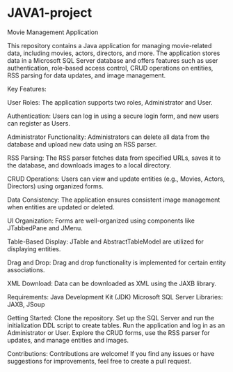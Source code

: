 # JAVA1-project

Movie Management Application


This repository contains a Java application for managing movie-related data, including movies, actors, directors, and more. The application stores data in a Microsoft SQL Server database and offers features such as user authentication, role-based access control, CRUD operations on entities, RSS parsing for data updates, and image management.


Key Features:

User Roles: The application supports two roles, Administrator and User.

Authentication: Users can log in using a secure login form, and new users can register as Users.

Administrator Functionality: Administrators can delete all data from the database and upload new data using an RSS parser.

RSS Parsing: The RSS parser fetches data from specified URLs, saves it to the database, and downloads images to a local directory.

CRUD Operations: Users can view and update entities (e.g., Movies, Actors, Directors) using organized forms.

Data Consistency: The application ensures consistent image management when entities are updated or deleted.

UI Organization: Forms are well-organized using components like JTabbedPane and JMenu.

Table-Based Display: JTable and AbstractTableModel are utilized for displaying entities.

Drag and Drop: Drag and drop functionality is implemented for certain entity associations.

XML Download: Data can be downloaded as XML using the JAXB library.


Requirements:
Java Development Kit (JDK)
Microsoft SQL Server
Libraries: JAXB, JSoup


Getting Started:
Clone the repository.
Set up the SQL Server and run the initialization DDL script to create tables.
Run the application and log in as an Administrator or User.
Explore the CRUD forms, use the RSS parser for updates, and manage entities and images.


Contributions:
Contributions are welcome! If you find any issues or have suggestions for improvements, feel free to create a pull request.
